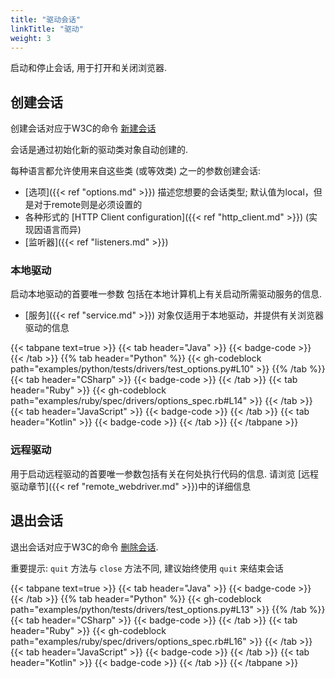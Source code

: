 ```yaml
---
title: "驱动会话"
linkTitle: "驱动"
weight: 3
---
```


启动和停止会话, 用于打开和关闭浏览器.

## 创建会话

创建会话对应于W3C的命令 [新建会话](https://w3c.github.io/webdriver/#new-session) 

会话是通过初始化新的驱动类对象自动创建的.

每种语言都允许使用来自这些类 (或等效类) 之一的参数创建会话:

* [选项]({{< ref "options.md" >}}) 描述您想要的会话类型; 默认值为local，但是对于remote则是必须设置的
* 各种形式的 [HTTP Client configuration]({{< ref "http_client.md" >}}) (实现因语言而异)
* [监听器]({{< ref "listeners.md" >}})

### 本地驱动

启动本地驱动的首要唯一参数
包括在本地计算机上有关启动所需驱动服务的信息.

* [服务]({{< ref "service.md" >}}) 对象仅适用于本地驱动，并提供有关浏览器驱动的信息

{{< tabpane text=true >}}
{{< tab header="Java" >}}
{{< badge-code >}}
{{< /tab >}}
{{% tab header="Python" %}}
{{< gh-codeblock path="examples/python/tests/drivers/test_options.py#L10" >}}
{{% /tab %}}
{{< tab header="CSharp" >}}
{{< badge-code >}}
{{< /tab >}}
{{< tab header="Ruby" >}}
{{< gh-codeblock path="examples/ruby/spec/drivers/options_spec.rb#L14" >}}
{{< /tab >}}
{{< tab header="JavaScript" >}}
{{< badge-code >}}
{{< /tab >}}
{{< tab header="Kotlin" >}}
{{< badge-code >}}
{{< /tab >}}
{{< /tabpane >}}

### 远程驱动

用于启动远程驱动的首要唯一参数包括有关在何处执行代码的信息.
请浏览 [远程驱动章节]({{< ref "remote_webdriver.md" >}})中的详细信息


## 退出会话

退出会话对应于W3C的命令 [删除会话](https://w3c.github.io/webdriver/#delete-session).

重要提示: `quit` 方法与 `close` 方法不同,
建议始终使用 `quit` 来结束会话

{{< tabpane text=true >}}
{{< tab header="Java" >}}
{{< badge-code >}}
{{< /tab >}}
{{% tab header="Python" %}}
{{< gh-codeblock path="examples/python/tests/drivers/test_options.py#L13" >}}
{{% /tab %}}
{{< tab header="CSharp" >}}
{{< badge-code >}}
{{< /tab >}}
{{< tab header="Ruby" >}}
{{< gh-codeblock path="examples/ruby/spec/drivers/options_spec.rb#L16" >}}
{{< /tab >}}
{{< tab header="JavaScript" >}}
{{< badge-code >}}
{{< /tab >}}
{{< tab header="Kotlin" >}}
{{< badge-code >}}
{{< /tab >}}
{{< /tabpane >}}
